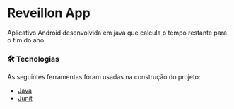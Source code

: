 # Reveillon App
<p>Aplicativo Android desenvolvida em java que calcula o tempo restante para o fim do ano.</p>

### 🛠 Tecnologias

As seguintes ferramentas foram usadas na construção do projeto:

- [Java](https://www.java.com/pt-BR/)
- [Junit](https://junit.org/junit5/)

